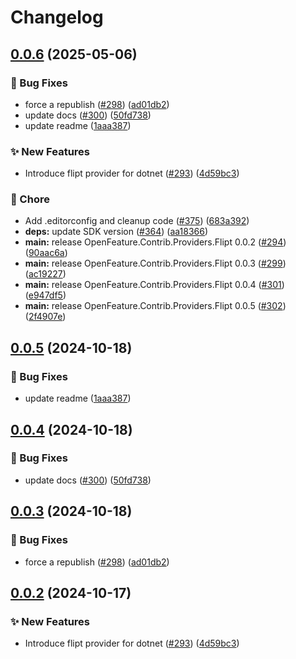# Changelog

## [0.0.6](https://github.com/allanpedroni/dotnet-sdk-contrib/compare/OpenFeature.Contrib.Providers.Flipt-v0.0.5...OpenFeature.Contrib.Providers.Flipt-v0.0.6) (2025-05-06)


### 🐛 Bug Fixes

* force a republish ([#298](https://github.com/allanpedroni/dotnet-sdk-contrib/issues/298)) ([ad01db2](https://github.com/allanpedroni/dotnet-sdk-contrib/commit/ad01db2991a147d527637afac30827f73a4cc40e))
* update docs ([#300](https://github.com/allanpedroni/dotnet-sdk-contrib/issues/300)) ([50fd738](https://github.com/allanpedroni/dotnet-sdk-contrib/commit/50fd738585567a39f6fd0b1db37b899cbae42ba5))
* update readme ([1aaa387](https://github.com/allanpedroni/dotnet-sdk-contrib/commit/1aaa3877ae3db884d401226b2138f8e3903a56c2))


### ✨ New Features

* Introduce flipt provider for dotnet  ([#293](https://github.com/allanpedroni/dotnet-sdk-contrib/issues/293)) ([4d59bc3](https://github.com/allanpedroni/dotnet-sdk-contrib/commit/4d59bc35bd4c65c9989e8c980668d85242240eec))


### 🧹 Chore

* Add .editorconfig and cleanup code ([#375](https://github.com/allanpedroni/dotnet-sdk-contrib/issues/375)) ([683a392](https://github.com/allanpedroni/dotnet-sdk-contrib/commit/683a392604aca6c9a92b1f64fa30bc9e3e069b4f))
* **deps:** update SDK version ([#364](https://github.com/allanpedroni/dotnet-sdk-contrib/issues/364)) ([aa18366](https://github.com/allanpedroni/dotnet-sdk-contrib/commit/aa18366883e4eb62bdb46a54bab08426a77dcbe8))
* **main:** release OpenFeature.Contrib.Providers.Flipt 0.0.2 ([#294](https://github.com/allanpedroni/dotnet-sdk-contrib/issues/294)) ([90aac6a](https://github.com/allanpedroni/dotnet-sdk-contrib/commit/90aac6af09756cab84f43a7b4edf9d0c34e1833d))
* **main:** release OpenFeature.Contrib.Providers.Flipt 0.0.3 ([#299](https://github.com/allanpedroni/dotnet-sdk-contrib/issues/299)) ([ac19227](https://github.com/allanpedroni/dotnet-sdk-contrib/commit/ac1922721351c0e55d9c40b2cbfeed75712d831a))
* **main:** release OpenFeature.Contrib.Providers.Flipt 0.0.4 ([#301](https://github.com/allanpedroni/dotnet-sdk-contrib/issues/301)) ([e947df5](https://github.com/allanpedroni/dotnet-sdk-contrib/commit/e947df5bd125658d41b8a5ec8c9e6f58e7e154d1))
* **main:** release OpenFeature.Contrib.Providers.Flipt 0.0.5 ([#302](https://github.com/allanpedroni/dotnet-sdk-contrib/issues/302)) ([2f4907e](https://github.com/allanpedroni/dotnet-sdk-contrib/commit/2f4907eaca791a25cd61000ab81be87f1aa4c764))

## [0.0.5](https://github.com/open-feature/dotnet-sdk-contrib/compare/OpenFeature.Contrib.Providers.Flipt-v0.0.4...OpenFeature.Contrib.Providers.Flipt-v0.0.5) (2024-10-18)


### 🐛 Bug Fixes

* update readme ([1aaa387](https://github.com/open-feature/dotnet-sdk-contrib/commit/1aaa3877ae3db884d401226b2138f8e3903a56c2))

## [0.0.4](https://github.com/open-feature/dotnet-sdk-contrib/compare/OpenFeature.Contrib.Providers.Flipt-v0.0.3...OpenFeature.Contrib.Providers.Flipt-v0.0.4) (2024-10-18)


### 🐛 Bug Fixes

* update docs ([#300](https://github.com/open-feature/dotnet-sdk-contrib/issues/300)) ([50fd738](https://github.com/open-feature/dotnet-sdk-contrib/commit/50fd738585567a39f6fd0b1db37b899cbae42ba5))

## [0.0.3](https://github.com/open-feature/dotnet-sdk-contrib/compare/OpenFeature.Contrib.Providers.Flipt-v0.0.2...OpenFeature.Contrib.Providers.Flipt-v0.0.3) (2024-10-18)


### 🐛 Bug Fixes

* force a republish ([#298](https://github.com/open-feature/dotnet-sdk-contrib/issues/298)) ([ad01db2](https://github.com/open-feature/dotnet-sdk-contrib/commit/ad01db2991a147d527637afac30827f73a4cc40e))

## [0.0.2](https://github.com/open-feature/dotnet-sdk-contrib/compare/OpenFeature.Contrib.Providers.Flipt-v0.0.1...OpenFeature.Contrib.Providers.Flipt-v0.0.2) (2024-10-17)


### ✨ New Features

* Introduce flipt provider for dotnet  ([#293](https://github.com/open-feature/dotnet-sdk-contrib/issues/293)) ([4d59bc3](https://github.com/open-feature/dotnet-sdk-contrib/commit/4d59bc35bd4c65c9989e8c980668d85242240eec))
